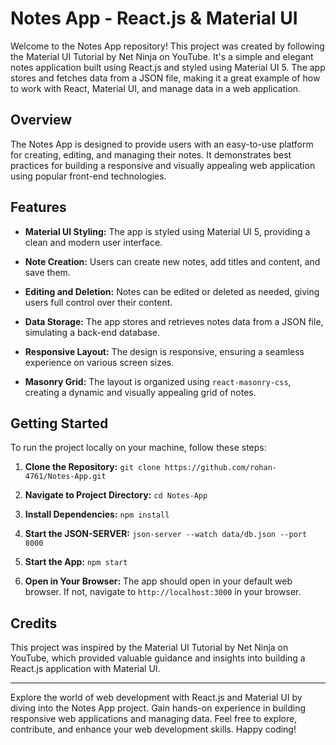 # Notes App - React.js & Material UI

Welcome to the Notes App repository! This project was created by following the Material UI Tutorial by Net Ninja on YouTube. It's a simple and elegant notes application built using React.js and styled using Material UI 5. The app stores and fetches data from a JSON file, making it a great example of how to work with React, Material UI, and manage data in a web application.

## Overview

The Notes App is designed to provide users with an easy-to-use platform for creating, editing, and managing their notes. It demonstrates best practices for building a responsive and visually appealing web application using popular front-end technologies.

## Features

- **Material UI Styling:** The app is styled using Material UI 5, providing a clean and modern user interface.

- **Note Creation:** Users can create new notes, add titles and content, and save them.

- **Editing and Deletion:** Notes can be edited or deleted as needed, giving users full control over their content.

- **Data Storage:** The app stores and retrieves notes data from a JSON file, simulating a back-end database.

- **Responsive Layout:** The design is responsive, ensuring a seamless experience on various screen sizes.

- **Masonry Grid:** The layout is organized using `react-masonry-css`, creating a dynamic and visually appealing grid of notes.

## Getting Started

To run the project locally on your machine, follow these steps:

1. **Clone the Repository:** `git clone https://github.com/rohan-4761/Notes-App.git`

2. **Navigate to Project Directory:** `cd Notes-App`

3. **Install Dependencies:** `npm install`

4. **Start the JSON-SERVER:** `json-server --watch data/db.json --port 8000`

5. **Start the App:** `npm start`

6. **Open in Your Browser:** The app should open in your default web browser. If not, navigate to `http://localhost:3000` in your browser.

## Credits

This project was inspired by the Material UI Tutorial by Net Ninja on YouTube, which provided valuable guidance and insights into building a React.js application with Material UI.

---

Explore the world of web development with React.js and Material UI by diving into the Notes App project. Gain hands-on experience in building responsive web applications and managing data. Feel free to explore, contribute, and enhance your web development skills. Happy coding!
